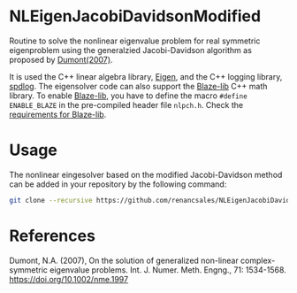 # NLEigenJacobiDavidsonModified
Routine to solve the nonlinear eigenvalue problem for real symmetric eigenproblem using the generalzied Jacobi-Davidson algorithm as proposed by [Dumont(2007)](https://doi.org/10.1002/nme.1997). 

It is used the C++ linear algebra library, [Eigen](https://gitlab.com/libeigen/eigen), and the C++ logging library, [spdlog](https://github.com/gabime/spdlog). The eigensolver code can also support the [Blaze-lib](https://bitbucket.org/blaze-lib/blaze/src/master/) C++ math library. To enable [Blaze-lib](https://bitbucket.org/blaze-lib/blaze/src/master/), you have to define the macro ```#define ENABLE_BLAZE``` in the pre-compiled header file  ```nlpch.h```. Check the [requirements for Blaze-lib](https://bitbucket.org/blaze-lib/blaze/wiki/Configuration%20and%20Installation).

# Usage
The nonlinear eingesolver based on the modified Jacobi-Davidson method can be added in your repository by the following command:

```sh
git clone --recursive https://github.com/renancsales/NLEigenJacobiDavidsonModified
```

# References
Dumont, N.A. (2007), On the solution of generalized non-linear complex-symmetric eigenvalue problems. Int. J. Numer. Meth. Engng., 71: 1534-1568. https://doi.org/10.1002/nme.1997
